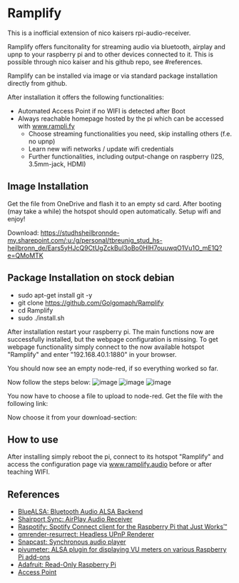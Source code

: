 # Ramplify

This is a inofficial extension of nico kaisers rpi-audio-receiver.

Ramplify offers funcitonality for streaming audio via bluetooth, airplay and upnp to your raspberry pi and to other devices connected to it. This is possible through nico kaiser and his github repo, see #references.

Ramplify can be installed via image or via standard package installation directly from github. 

After installation it offers the following functionalities:
- Automated Access Point if no WIFI is detected after Boot
- Always reachable homepage hosted by the pi which can be accessed with www.rampli.fy
  - Choose streaming functionalities you need, skip installing others (f.e. no upnp)
  - Learn new wifi networks / update wifi credentials
  - Further functionalities, including output-change on raspberry (I2S, 3.5mm-jack, HDMI)

## Image Installation

Get the file from OneDrive and flash it to an empty sd card. After booting (may take a while) the hotspot should open automatically. Setup wifi and enjoy!

Download:
https://studhsheilbronnde-my.sharepoint.com/:u:/g/personal/tbreunig_stud_hs-heilbronn_de/Ears5yHJcQ9CtUgZckBuI3oBo0HlH7ouuwqO1Vu1O_mE1Q?e=QMoMTK

## Package Installation on stock debian

- sudo apt-get install git -y
- git clone https://github.com/Golgomaph/Ramplify
- cd Ramplify
- sudo ./install.sh

After installation restart your raspberry pi. The main functions now are successfully installed, but the webpage configuration is missing.
To get webpage functionality simply connect to the now available hotspot "Ramplify" and enter "192.168.40.1:1880" in your browser.

You should now see an empty node-red, if so everything worked so far.

Now follow the steps below:
![image](https://user-images.githubusercontent.com/74306376/110522884-b1a8f800-8111-11eb-9fa4-963599c5a782.png)
![image](https://user-images.githubusercontent.com/74306376/110522645-67277b80-8111-11eb-8170-89afd593bc8a.png)
![image](https://user-images.githubusercontent.com/74306376/110522427-2d567500-8111-11eb-97bb-9d3cc24f0309.png)

You now have to choose a file to upload to node-red.
Get the file with the following link: 

Now choose it from your download-section:



## How to use

After installing simply reboot the pi, connect to its hotspot "Ramplify" and access the configuration page via www.ramplify.audio before or after teaching WIFI.

## References

- [BlueALSA: Bluetooth Audio ALSA Backend](https://github.com/Arkq/bluez-alsa)
- [Shairport Sync: AirPlay Audio Receiver](https://github.com/mikebrady/shairport-sync)
- [Raspotify: Spotify Connect client for the Raspberry Pi that Just Works™](https://github.com/dtcooper/raspotify)
- [gmrender-resurrect: Headless UPnP Renderer](http://github.com/hzeller/gmrender-resurrect)
- [Snapcast: Synchronous audio player](https://github.com/badaix/snapcast)
- [pivumeter: ALSA plugin for displaying VU meters on various Raspberry Pi add-ons](https://github.com/pimoroni/pivumeter)
- [Adafruit: Read-Only Raspberry Pi](https://github.com/adafruit/Raspberry-Pi-Installer-Scripts/blob/master/read-only-fs.sh)
- [Access Point](https://gist.github.com/ajfisher/a84889e64565d7a74888)
